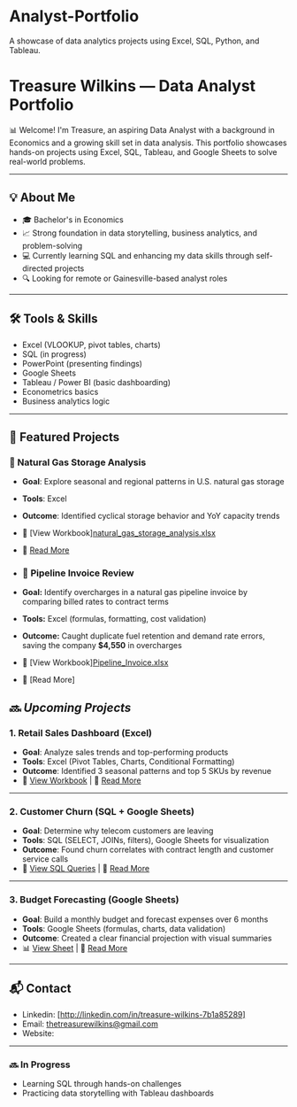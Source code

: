 # Analyst-Portfolio
A showcase of data analytics projects using Excel, SQL, Python, and Tableau.
# Treasure Wilkins — Data Analyst Portfolio

📊 Welcome! I'm Treasure, an aspiring Data Analyst with a background in Economics and a growing skill set in data analysis. This portfolio showcases hands-on projects using Excel, SQL, Tableau, and Google Sheets to solve real-world problems.

---

## 💡 About Me
- 🎓 Bachelor's in Economics
- 📈 Strong foundation in data storytelling, business analytics, and problem-solving
- 💻 Currently learning SQL and enhancing my data skills through self-directed projects
- 🔍 Looking for remote or Gainesville-based analyst roles

---

## 🛠️ Tools & Skills
- Excel (VLOOKUP, pivot tables, charts)
- SQL (in progress)
- PowerPoint (presenting findings)
- Google Sheets
- Tableau / Power BI (basic dashboarding)
- Econometrics basics
- Business analytics logic

---

## 📂 Featured Projects
### 🔋 Natural Gas Storage Analysis
- **Goal**: Explore seasonal and regional patterns in U.S. natural gas storage
- **Tools**: Excel
- **Outcome**: Identified cyclical storage behavior and YoY capacity trends
- 📎 [View Workbook][natural_gas_storage_analysis.xlsx](https://github.com/user-attachments/files/21465109/natural_gas_storage_analysis.xlsx)

- 📄 [Read More](#)

- ### 🧾 Pipeline Invoice Review  
- **Goal:** Identify overcharges in a natural gas pipeline invoice by comparing billed rates to contract terms  
- **Tools:** Excel (formulas, formatting, cost validation)  
- **Outcome:** Caught duplicate fuel retention and demand rate errors, saving the company **$4,550** in overcharges  
- 📎 [View Workbook][Pipeline_Invoice.xlsx](https://github.com/user-attachments/files/21465064/Pipeline_Invoice.xlsx)
- 📄 [Read More]

## 🔜 **_Upcoming Projects_**

### 1. **Retail Sales Dashboard (Excel)**

- **Goal**: Analyze sales trends and top-performing products
- **Tools**: Excel (Pivot Tables, Charts, Conditional Formatting)
- **Outcome**: Identified 3 seasonal patterns and top 5 SKUs by revenue
- 📎 [View Workbook](#) | 📄 [Read More](#)

---

### 2. **Customer Churn (SQL + Google Sheets)**
- **Goal**: Determine why telecom customers are leaving
- **Tools**: SQL (SELECT, JOINs, filters), Google Sheets for visualization
- **Outcome**: Found churn correlates with contract length and customer service calls
- 🧮 [View SQL Queries](#) | 📄 [Read More](#)

---

### 3. **Budget Forecasting (Google Sheets)**
- **Goal**: Build a monthly budget and forecast expenses over 6 months
- **Tools**: Google Sheets (formulas, charts, data validation)
- **Outcome**: Created a clear financial projection with visual summaries
- 📊 [View Sheet](#) | 📄 [Read More](#)

---

## 📬 Contact
- Linkedin: [http://linkedin.com/in/treasure-wilkins-7b1a85289]
- Email: thetreasurewilkins@gmail.com
- Website:

---

### 🔜 In Progress
- Learning SQL through hands-on challenges
- Practicing data storytelling with Tableau dashboards
